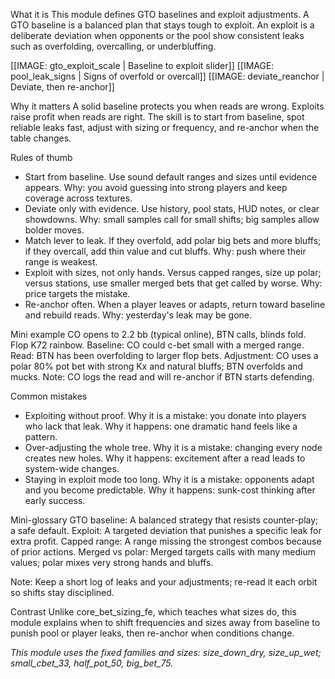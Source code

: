 What it is
This module defines GTO baselines and exploit adjustments. A GTO baseline is a balanced plan that stays tough to exploit. An exploit is a deliberate deviation when opponents or the pool show consistent leaks such as overfolding, overcalling, or underbluffing.

[[IMAGE: gto_exploit_scale | Baseline to exploit slider]]
[[IMAGE: pool_leak_signs | Signs of overfold or overcall]]
[[IMAGE: deviate_reanchor | Deviate, then re-anchor]]

Why it matters
A solid baseline protects you when reads are wrong. Exploits raise profit when reads are right. The skill is to start from baseline, spot reliable leaks fast, adjust with sizing or frequency, and re-anchor when the table changes.

Rules of thumb
- Start from baseline. Use sound default ranges and sizes until evidence appears. Why: you avoid guessing into strong players and keep coverage across textures.
- Deviate only with evidence. Use history, pool stats, HUD notes, or clear showdowns. Why: small samples call for small shifts; big samples allow bolder moves.
- Match lever to leak. If they overfold, add polar big bets and more bluffs; if they overcall, add thin value and cut bluffs. Why: push where their range is weakest.
- Exploit with sizes, not only hands. Versus capped ranges, size up polar; versus stations, use smaller merged bets that get called by worse. Why: price targets the mistake.
- Re-anchor often. When a player leaves or adapts, return toward baseline and rebuild reads. Why: yesterday's leak may be gone.

Mini example
CO opens to 2.2 bb (typical online), BTN calls, blinds fold. Flop K72 rainbow. Baseline: CO could c-bet small with a merged range. Read: BTN has been overfolding to larger flop bets. Adjustment: CO uses a polar 80% pot bet with strong Kx and natural bluffs; BTN overfolds and mucks. Note: CO logs the read and will re-anchor if BTN starts defending.

Common mistakes
- Exploiting without proof. Why it is a mistake: you donate into players who lack that leak. Why it happens: one dramatic hand feels like a pattern.
- Over-adjusting the whole tree. Why it is a mistake: changing every node creates new holes. Why it happens: excitement after a read leads to system-wide changes.
- Staying in exploit mode too long. Why it is a mistake: opponents adapt and you become predictable. Why it happens: sunk-cost thinking after early success.

Mini-glossary
GTO baseline: A balanced strategy that resists counter-play; a safe default.
Exploit: A targeted deviation that punishes a specific leak for extra profit.
Capped range: A range missing the strongest combos because of prior actions.
Merged vs polar: Merged targets calls with many medium values; polar mixes very strong hands and bluffs.

Note: Keep a short log of leaks and your adjustments; re-read it each orbit so shifts stay disciplined.

Contrast
Unlike core_bet_sizing_fe, which teaches what sizes do, this module explains when to shift frequencies and sizes away from baseline to punish pool or player leaks, then re-anchor when conditions change.

_This module uses the fixed families and sizes: size_down_dry, size_up_wet; small_cbet_33, half_pot_50, big_bet_75._
